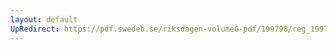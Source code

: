 ```yaml
---
layout: default
UpRedirect: https://pdf.swedeb.se/riksdagen-volumeG-pdf/199798/reg_199798/reg_199798_0380.pdf
---
```

